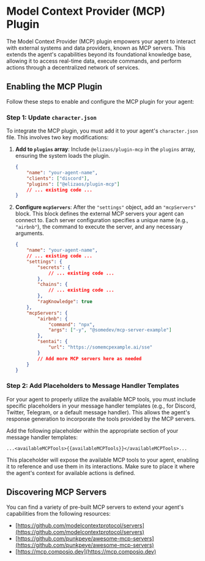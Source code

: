 # Model Context Provider (MCP) Plugin

The Model Context Provider (MCP) plugin empowers your agent to interact with external systems and data providers, known as MCP servers. This extends the agent's capabilities beyond its foundational knowledge base, allowing it to access real-time data, execute commands, and perform actions through a decentralized network of services.

## Enabling the MCP Plugin

Follow these steps to enable and configure the MCP plugin for your agent:

### Step 1: Update `character.json`

To integrate the MCP plugin, you must add it to your agent's `character.json` file. This involves two key modifications:

1. **Add to `plugins` array**: Include `@elizaos/plugin-mcp` in the `plugins` array, ensuring the system loads the plugin.

    ```json
    {
        "name": "your-agent-name",
        "clients": ["discord"],
        "plugins": ["@elizaos/plugin-mcp"]
        // ... existing code ...
    }
    ```

2. **Configure `mcpServers`**: After the `"settings"` object, add an `"mcpServers"` block. This block defines the external MCP servers your agent can connect to. Each server configuration specifies a unique name (e.g., `"airbnb"`), the command to execute the server, and any necessary arguments.

    ```json
    {
        "name": "your-agent-name",
        // ... existing code ...
        "settings": {
            "secrets": {
                // ... existing code ...
            },
            "chains": {
                // ... existing code ...
            },
            "ragKnowledge": true
        },
        "mcpServers": {
            "airbnb": {
                "command": "npx",
                "args": ["-y", "@somedev/mcp-server-example"]
            },
            "sentai": {
                "url": "https://somemcpexample.ai/sse"
            }
            // Add more MCP servers here as needed
        }
    }
    ```

### Step 2: Add Placeholders to Message Handler Templates

For your agent to properly utilize the available MCP tools, you must include specific placeholders in your message handler templates (e.g., for Discord, Twitter, Telegram, or a default message handler). This allows the agent's response generation to incorporate the tools provided by the MCP servers.

Add the following placeholder within the appropriate section of your message handler templates:

```
...<availableMCPTools>{{availableMCPTools}}</availableMCPTools>...
```

This placeholder will expose the available MCP tools to your agent, enabling it to reference and use them in its interactions. Make sure to place it where the agent's context for available actions is defined.

## Discovering MCP Servers

You can find a variety of pre-built MCP servers to extend your agent's capabilities from the following resources:

- [https://github.com/modelcontextprotocol/servers](https://github.com/modelcontextprotocol/servers)
- [https://github.com/punkpeye/awesome-mcp-servers](https://github.com/punkpeye/awesome-mcp-servers)
- [https://mcp.composio.dev](https://mcp.composio.dev)

